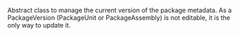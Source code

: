 Abstract class to manage the current version of the package metadata. 
As a PackageVersion (PackageUnit or PackageAssembly) is not editable, it is the only way  to update it.
